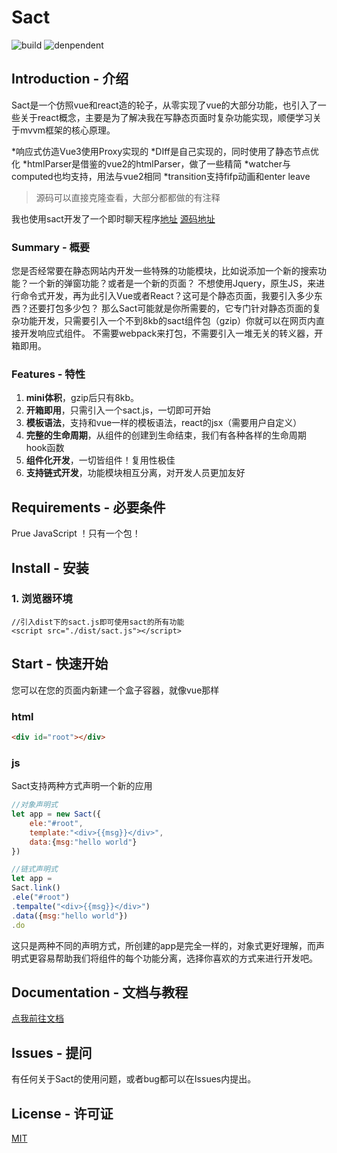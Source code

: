 

# Sact
![build](https://img.shields.io/badge/build-passing-brightgreen.svg)
![denpendent](https://img.shields.io/badge/denpendent-Prue%20JavaScript-blueviolet.svg)


## Introduction - 介绍
Sact是一个仿照vue和react造的轮子，从零实现了vue的大部分功能，也引入了一些关于react概念，主要是为了解决我在写静态页面时复杂功能实现，顺便学习关于mvvm框架的核心原理。

*响应式仿造Vue3使用Proxy实现的
*DIff是自己实现的，同时使用了静态节点优化
*htmlParser是借鉴的vue2的htmlParser，做了一些精简
*watcher与computed也均支持，用法与vue2相同
*transition支持fifp动画和enter leave

>源码可以直接克隆查看，大部分都都做的有注释

我也使用sact开发了一个即时聊天程序[地址](https://www.jiandanmaimai.cn/web/IM/index.html)
[源码地址](https://gitee.com/SHIR0HA/jiandanmaimai-im)


### Summary - 概要
您是否经常要在静态网站内开发一些特殊的功能模块，比如说添加一个新的搜索功能？一个新的弹窗功能？或者是一个新的页面？
不想使用Jquery，原生JS，来进行命令式开发，再为此引入Vue或者React？这可是个静态页面，我要引入多少东西？还要打包多少包？
那么Sact可能就是你所需要的，它专门针对静态页面的复杂功能开发，只需要引入一个不到8kb的sact组件包（gzip）你就可以在网页内直接开发响应式组件。
不需要webpack来打包，不需要引入一堆无关的转义器，开箱即用。


### Features - 特性
1. **mini体积**，gzip后只有8kb。
2. **开箱即用**，只需引入一个sact.js，一切即可开始
3. **模板语法**，支持和vue一样的模板语法，react的jsx（需要用户自定义）
4. **完整的生命周期**，从组件的创建到生命结束，我们有各种各样的生命周期hook函数
5. **组件化开发**，一切皆组件！复用性极佳
6. **支持链式开发**，功能模块相互分离，对开发人员更加友好
## Requirements - 必要条件
Prue JavaScript ！只有一个包！
## Install - 安装
### 1. 浏览器环境
```
//引入dist下的sact.js即可使用sact的所有功能
<script src="./dist/sact.js"></script>
```
## Start - 快速开始

您可以在您的页面内新建一个盒子容器，就像vue那样
### html

```html
<div id="root"></div>
```
### js
Sact支持两种方式声明一个新的应用
```javascript
//对象声明式
let app = new Sact({
    ele:"#root",
    template:"<div>{{msg}}</div>",
    data:{msg:"hello world"}
})
```
```javascript
//链式声明式
let app = 
Sact.link()
.ele("#root")
.tempalte("<div>{{msg}}</div>")
.data({msg:"hello world"})
.do
```
这只是两种不同的声明方式，所创建的app是完全一样的，对象式更好理解，而声明式更容易帮助我们将组件的每个功能分离，选择你喜欢的方式来进行开发吧。

## Documentation - 文档与教程
[点我前往文档](http://shir0ha.gitee.io/sact/#/)
## Issues - 提问
有任何关于Sact的使用问题，或者bug都可以在Issues内提出。
## License - 许可证
[MIT](https://opensource.org/licenses/MIT)
